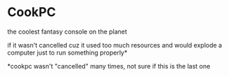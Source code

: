 # CookPC
the coolest fantasy console on the planet

if it wasn't cancelled cuz it used too much resources and would explode a computer just to run something properly*

*cookpc wasn't "cancelled" many times, not sure if this is the last one
